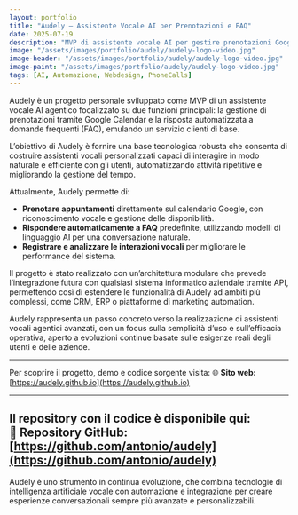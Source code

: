```yaml
---
layout: portfolio
title: "Audely – Assistente Vocale AI per Prenotazioni e FAQ"
date: 2025-07-19
description: "MVP di assistente vocale AI per gestire prenotazioni Google Calendar e rispondere a FAQ, progettato per future integrazioni aziendali."
image: "/assets/images/portfolio/audely/audely-logo-video.jpg"
image-header: "/assets/images/portfolio/audely/audely-logo-video.jpg"
image-paint: "/assets/images/portfolio/audely/audely-logo-video.jpg"
tags: [AI, Automazione, Webdesign, PhoneCalls]
---
```


Audely è un progetto personale sviluppato come MVP di un assistente vocale AI agentico focalizzato su due funzioni principali: la gestione di prenotazioni tramite Google Calendar e la risposta automatizzata a domande frequenti (FAQ), emulando un servizio clienti di base.

L’obiettivo di Audely è fornire una base tecnologica robusta che consenta di costruire assistenti vocali personalizzati capaci di interagire in modo naturale e efficiente con gli utenti, automatizzando attività ripetitive e migliorando la gestione del tempo.

Attualmente, Audely permette di:

- **Prenotare appuntamenti** direttamente sul calendario Google, con riconoscimento vocale e gestione delle disponibilità.
- **Rispondere automaticamente a FAQ** predefinite, utilizzando modelli di linguaggio AI per una conversazione naturale.
- **Registrare e analizzare le interazioni vocali** per migliorare le performance del sistema.

Il progetto è stato realizzato con un’architettura modulare che prevede l’integrazione futura con qualsiasi sistema informatico aziendale tramite API, permettendo così di estendere le funzionalità di Audely ad ambiti più complessi, come CRM, ERP o piattaforme di marketing automation.

Audely rappresenta un passo concreto verso la realizzazione di assistenti vocali agentici avanzati, con un focus sulla semplicità d’uso e sull’efficacia operativa, aperto a evoluzioni continue basate sulle esigenze reali degli utenti e delle aziende.

---

Per scoprire il progetto, demo e codice sorgente visita:
🌐 **Sito web:** [https://audely.github.io](https://audely.github.io)

---

Il repository con il codice è disponibile qui:  
📂 **Repository GitHub:** [https://github.com/antonio/audely](https://github.com/antonio/audely)
---

Audely è uno strumento in continua evoluzione, che combina tecnologie di intelligenza artificiale vocale con automazione e integrazione per creare esperienze conversazionali sempre più avanzate e personalizzabili.

